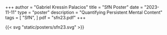 +++
author = "Gabriel Kressin Palacios"
title = "SfN Poster"
date = "2023-11-11"
type = "poster"
description = "Quantifying Persistent Mental Content"
tags = [
    "SfN",
]
pdf = "sfn23.pdf"
+++

{{< svg "static/posters/sfn23.svg" >}}
